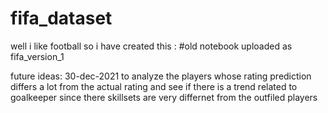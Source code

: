 # fifa_dataset
well i like football so i have created this :
#old notebook uploaded as fifa_version_1 


future ideas:
30-dec-2021
to analyze the players whose rating prediction differs a lot from the actual rating and see if there is a trend related to goalkeeper since there skillsets are very differnet from the outfiled players
